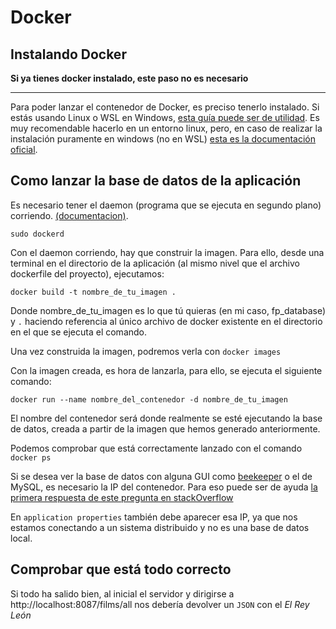 # Docker

## Instalando Docker
__Si ya tienes docker instalado, este paso no es necesario__

---
Para poder lanzar el contenedor de Docker, es preciso tenerlo instalado. Si estás usando Linux o WSL en Windows, [esta guía puede ser de utilidad](https://www.digitalocean.com/community/tutorials/how-to-install-and-use-docker-on-ubuntu-20-04). Es muy recomendable hacerlo en un entorno linux, pero, en caso de realizar la instalación puramente en windows (no en WSL) [esta es la documentación oficial](https://docs.docker.com/desktop/install/windows-install/).

## Como lanzar la base de datos de la aplicación

Es necesario tener el daemon (programa que se ejecuta en segundo plano) corriendo. [(documentacion)](https://docs.docker.com/config/daemon/start/).

`sudo dockerd`

Con el daemon corriendo, hay que construir la imagen. Para ello, desde una terminal en el directorio de la aplicación (al mismo nivel que el archivo dockerfile del proyecto), ejecutamos: 

`docker build -t nombre_de_tu_imagen .`

Donde nombre_de_tu_imagen es lo que tú quieras (en mi caso, fp_database) y `.` haciendo referencia al único archivo de docker existente en el directorio en el que se ejecuta el comando.

Una vez construida la imagen, podremos verla con `docker images`

Con la imagen creada, es hora de lanzarla, para ello, se ejecuta el siguiente comando: 

`docker run --name nombre_del_contenedor -d nombre_de_tu_imagen`

El nombre del contenedor será donde realmente se esté ejecutando la base de datos, creada a partir de la imagen que hemos generado anteriormente.

Podemos comprobar que está correctamente lanzado con el comando `docker ps`

Si se desea ver la base de datos con alguna GUI como [beekeeper](https://github.com/beekeeper-studio/beekeeper-studio) o el de MySQL, es necesario la IP del contenedor. Para eso puede ser de ayuda [la primera respuesta de este pregunta en stackOverflow](https://stackoverflow.com/questions/17157721/how-to-get-a-docker-containers-ip-address-from-the-host)

En `application properties` también debe aparecer esa IP, ya que nos estamos conectando a un sistema distribuido y no es una base de datos local.

## Comprobar que está todo correcto

Si todo ha salido bien, al inicial el servidor y dirigirse a http://localhost:8087/films/all nos debería devolver un `JSON` con el _El Rey León_